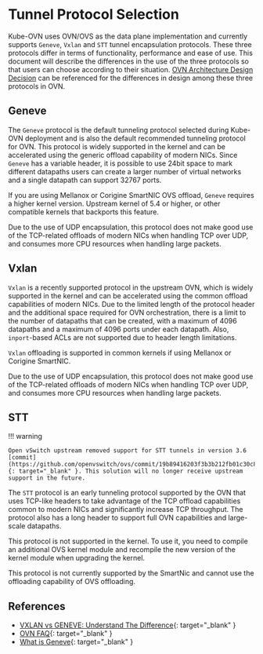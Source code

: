 # Tunnel Protocol Selection

Kube-OVN uses OVN/OVS as the data plane implementation and currently supports `Geneve`, `Vxlan` and `STT` tunnel encapsulation protocols.
These three protocols differ in terms of functionality, performance and ease of use.
This document will describe the differences in the use of the three protocols so that users can choose according to their situation.
[OVN Architecture Design Decision](https://www.man7.org/linux/man-pages/man7/ovn-architecture.7.html#DESIGN_DECISIONS) can be referenced for the differences in design among these three protocols in OVN.

## Geneve

The `Geneve` protocol is the default tunneling protocol selected during Kube-OVN deployment and is also the default recommended tunneling protocol for OVN.
This protocol is widely supported in the kernel and can be accelerated using the generic offload capability of modern NICs.
Since `Geneve` has a variable header, it is possible to use 24bit space to mark different datapaths users can create a larger number of virtual networks and a single datapath can support 32767 ports.

If you are using Mellanox or Corigine SmartNIC OVS offload, `Geneve` requires a higher kernel version.
Upstream kernel of 5.4 or higher, or other compatible kernels that backports this feature.

Due to the use of UDP encapsulation, this protocol does not make good use of the TCP-related offloads of modern NICs when handling TCP over UDP,
and consumes more CPU resources when handling large packets.

## Vxlan

`Vxlan` is a recently supported protocol in the upstream OVN,
which is widely supported in the kernel and can be accelerated using the common offload capabilities of modern NICs.
Due to the limited length of the protocol header and the additional space required for OVN orchestration,
there is a limit to the number of datapaths that can be created,
with a maximum of 4096 datapaths and a maximum of 4096 ports under each datapath.
Also, `inport`-based ACLs are not supported due to header length limitations.

`Vxlan` offloading is supported in common kernels if using Mellanox or Corigine SmartNIC.

Due to the use of UDP encapsulation, this protocol does not make good use of the TCP-related offloads of modern NICs when handling TCP over UDP,
and consumes more CPU resources when handling large packets.

## STT

!!! warning

    Open vSwitch upstream removed support for STT tunnels in version 3.6 [commit](https://github.com/openvswitch/ovs/commit/19b89416203f3b3b212fb01c30c81ea1b77624eb){: target="_blank" }. This solution will no longer receive upstream support in the future.

The `STT` protocol is an early tunneling protocol supported by the OVN that uses TCP-like headers to
take advantage of the TCP offload capabilities common to modern NICs and significantly increase TCP throughput.
The protocol also has a long header to support full OVN capabilities and large-scale datapaths.

This protocol is not supported in the kernel. To use it, you need to compile an additional OVS kernel module and recompile
the new version of the kernel module when upgrading the kernel.

This protocol is not currently supported by the SmartNic and cannot use the offloading capability of OVS offloading.

## References

- [VXLAN vs GENEVE: Understand The Difference](https://ipwithease.com/vxlan-vs-geneve-understand-the-difference/){: target="_blank" }
- [OVN FAQ](https://docs.ovn.org/en/latest/faq/general.html){: target="_blank" }
- [What is Geneve](https://www.redhat.com/en/blog/what-geneve){: target="_blank" }
